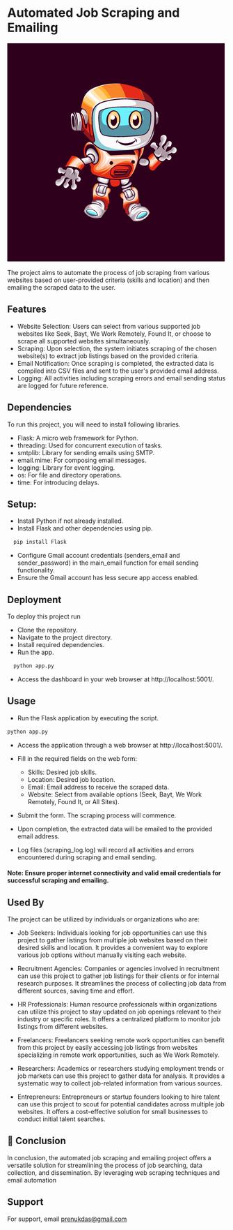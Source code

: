 
# Automated Job Scraping and Emailing

![App Screenshot](https://github.com/PranavR97/basic_charts/blob/main/images/AI.png)

The project aims to automate the process of job scraping from various websites based on user-provided criteria (skills and location) and then emailing the scraped data to the user.



## Features

- Website Selection: Users can select from various supported job websites like Seek, Bayt, We Work Remotely, Found It, or choose to scrape all supported websites simultaneously.
- Scraping: Upon selection, the system initiates scraping of the chosen website(s) to extract job listings based on the provided criteria.
- Email Notification: Once scraping is completed, the extracted data is compiled into CSV files and sent to the user's provided email address.
- Logging: All activities including scraping errors and email sending status are logged for future reference.

## Dependencies

To run this project, you will need to install following libraries.

* Flask: A micro web framework for Python.
* threading: Used for concurrent execution of tasks.
* smtplib: Library for sending emails using SMTP.
* email.mime: For composing email messages.
* logging: Library for event logging.
* os: For file and directory operations.
* time: For introducing delays.

## Setup:

* Install Python if not already installed. 
* Install Flask and other dependencies using pip.
```bash
  pip install Flask
```
* Configure Gmail account credentials (senders_email and sender_password) in the main_email function for email sending functionality.
* Ensure the Gmail account has less secure app access enabled.
## Deployment

To deploy this project run
* Clone the repository.
* Navigate to the project directory.
* Install required dependencies.
* Run the app. 
```bash
  python app.py
```
* Access the dashboard in your web browser at http://localhost:5001/.





## Usage
* Run the Flask application by executing the script.

```bash
python app.py
```
* Access the application through a web browser at http://localhost:5001/.
* Fill in the required fields on the web form:
   * Skills: Desired job skills.
   * Location: Desired job location.
    * Email: Email address to receive the scraped data.
    * Website: Select from available options (Seek, Bayt, We Work Remotely, Found It, or All Sites).

* Submit the form. The scraping process will commence.
* Upon completion, the extracted data will be emailed to the provided email address.
* Log files (scraping_log.log) will record all activities and errors encountered during scraping and email sending.

#### Note: Ensure proper internet connectivity and valid email credentials for successful scraping and emailing.


## Used By

The project can be utilized by individuals or organizations who are:

* Job Seekers: Individuals looking for job opportunities can use this project to gather listings from multiple job websites based on their desired skills and location. It provides a convenient way to explore various job options without manually visiting each website.

* Recruitment Agencies: Companies or agencies involved in recruitment can use this project to gather job listings for their clients or for internal research purposes. It streamlines the process of collecting job data from different sources, saving time and effort.

* HR Professionals: Human resource professionals within organizations can utilize this project to stay updated on job openings relevant to their industry or specific roles. It offers a centralized platform to monitor job listings from different websites.

* Freelancers: Freelancers seeking remote work opportunities can benefit from this project by easily accessing job listings from websites specializing in remote work opportunities, such as We Work Remotely.

* Researchers: Academics or researchers studying employment trends or job markets can use this project to gather data for analysis. It provides a systematic way to collect job-related information from various sources.

* Entrepreneurs: Entrepreneurs or startup founders looking to hire talent can use this project to scout for potential candidates across multiple job websites. It offers a cost-effective solution for small businesses to conduct initial talent searches.
## 🚀 Conclusion

In conclusion, the automated job scraping and emailing project offers a versatile solution for streamlining the process of job searching, data collection, and dissemination. By leveraging web scraping techniques and email automation


## Support

For support, email prenukdas@gmail.com

